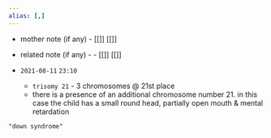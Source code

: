 ```yaml
---
alias: [,]
---
```

- mother note (if any)
		- [[]] [[]]
- related note (if any) -
		- [[]] [[]]


- `2021-08-11`  `23:10`
	- `trisomy 21` - 3 chromosomes @ 21st place
	- there is a presence of an additional chromosome number 21. in this case the child has a small round head, partially open mouth & mental retardation 

```query
"down syndrome"
```
